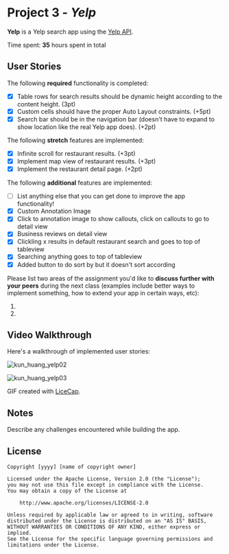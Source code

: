 # Project 3 - *Yelp*

**Yelp** is a Yelp search app using the [Yelp API](http://www.yelp.com/developers/documentation/v2/search_api).

Time spent: **35** hours spent in total

## User Stories

The following **required** functionality is completed:

- [X] Table rows for search results should be dynamic height according to the content height. (3pt)
- [X] Custom cells should have the proper Auto Layout constraints. (+5pt)
- [X] Search bar should be in the navigation bar (doesn't have to expand to show location like the real Yelp app does). (+2pt)

The following **stretch** features are implemented:

- [X] Infinite scroll for restaurant results. (+3pt)
- [X] Implement map view of restaurant results. (+3pt)
- [X] Implement the restaurant detail page. (+2pt)

The following **additional** features are implemented:

- [ ] List anything else that you can get done to improve the app functionality!
- [X] Custom Annotation Image
- [X] Click to annotation image to show callouts, click on callouts to go to detail view
- [X] Business reviews on detail view
- [X] Clickling x results in default restaurant search and goes to top of tableview
- [X] Searching anything goes to top of tableview
- [X] Added button to do sort by but it doesn't sort according

Please list two areas of the assignment you'd like to **discuss further with your peers** during the next class (examples include better ways to implement something, how to extend your app in certain ways, etc):

1.
2.

## Video Walkthrough

Here's a walkthrough of implemented user stories:

![kun_huang_yelp02](https://user-images.githubusercontent.com/28847045/46006532-c13d3f00-c085-11e8-8e7a-00600eedaf6d.gif)

![kun_huang_yelp03](https://user-images.githubusercontent.com/28847045/46013771-2f403100-c09b-11e8-9b21-524fb2d31849.gif)

GIF created with [LiceCap](http://www.cockos.com/licecap/).

## Notes

Describe any challenges encountered while building the app.

## License

    Copyright [yyyy] [name of copyright owner]

    Licensed under the Apache License, Version 2.0 (the "License");
    you may not use this file except in compliance with the License.
    You may obtain a copy of the License at

        http://www.apache.org/licenses/LICENSE-2.0

    Unless required by applicable law or agreed to in writing, software
    distributed under the License is distributed on an "AS IS" BASIS,
    WITHOUT WARRANTIES OR CONDITIONS OF ANY KIND, either express or implied.
    See the License for the specific language governing permissions and
    limitations under the License.
